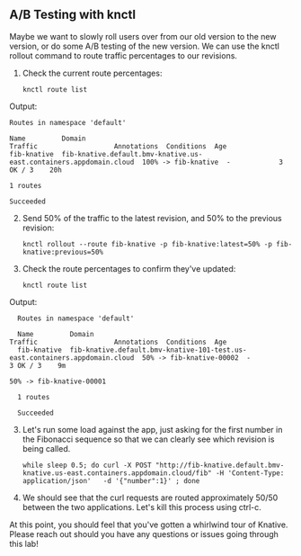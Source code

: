 ## A/B Testing with knctl

Maybe we want to slowly roll users over from our old version to the new version, or do some A/B testing of the new version. We can use the knctl rollout command to route traffic percentages to our revisions.

1. Check the current route percentages:

	```
	knctl route list
	```

  Output:
  ```
  Routes in namespace 'default'

  Name         Domain                                                              Traffic                   Annotations  Conditions  Age  
  fib-knative  fib-knative.default.bmv-knative.us-east.containers.appdomain.cloud  100% -> fib-knative  -            3 OK / 3    20h  

  1 routes

  Succeeded
  ```

2. Send 50% of the traffic to the latest revision, and 50% to the previous revision:

	```
	knctl rollout --route fib-knative -p fib-knative:latest=50% -p fib-knative:previous=50%
	```

3. Check the route percentages to confirm they've updated:

	```
	knctl route list
	```

  Output:
  ```
	Routes in namespace 'default'

	Name         Domain                                                                       Traffic                   Annotations  Conditions  Age  
	fib-knative  fib-knative.default.bmv-knative-101-test.us-east.containers.appdomain.cloud  50% -> fib-knative-00002  -            3 OK / 3    9m  
	                                                                                          50% -> fib-knative-00001                             

	1 routes

	Succeeded
```

3. Let's run some load against the app, just asking for the first number in the Fibonacci sequence so that we can clearly see which revision is being called.

	```
	while sleep 0.5; do curl -X POST "http://fib-knative.default.bmv-knative.us-east.containers.appdomain.cloud/fib" -H 'Content-Type: application/json'   -d '{"number":1}' ; done
	```

4. We should see that the curl requests are routed approximately 50/50 between the two applications. Let's kill this process using ctrl-c.


At this point, you should feel that you've gotten a whirlwind tour of Knative. Please reach out should you have any questions or issues going through this lab!
